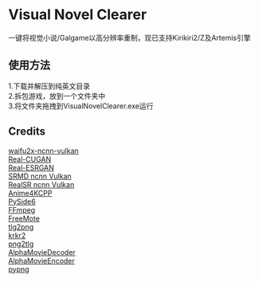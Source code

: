 # Visual Novel Clearer  
一键将视觉小说/Galgame以高分辨率重制，现已支持Kirikiri2/Z及Artemis引擎  
## 使用方法  
1.下载并解压到纯英文目录  
2.拆包游戏，放到一个文件夹中  
3.将文件夹拖拽到VisualNovelClearer.exe运行  
## Credits  
[waifu2x-ncnn-vulkan](https://github.com/nihui/waifu2x-ncnn-vulkan)  
[Real-CUGAN](https://github.com/nihui/realcugan-ncnn-vulkan)  
[Real-ESRGAN](https://github.com/xinntao/Real-ESRGAN)  
[SRMD ncnn Vulkan](https://github.com/nihui/srmd-ncnn-vulkan)  
[RealSR ncnn Vulkan](https://github.com/nihui/realsr-ncnn-vulkan)  
[Anime4KCPP](https://github.com/TianZerL/Anime4KCPP)  
[PySide6](https://wiki.qt.io/Qt_for_Python)  
[FFmpeg](https://github.com/FFmpeg/FFmpeg)  
[FreeMote](https://github.com/UlyssesWu/FreeMote)  
[tlg2png](https://github.com/vn-tools/tlg2png)  
[krkr2](https://github.com/krkrz/krkr2)  
[png2tlg](https://github.com/zhiyb/png2tlg)  
[AlphaMovieDecoder](https://github.com/xmoeproject/AlphaMovieDecoder)  
[AlphaMovieEncoder](https://github.com/zhiyb/AlphaMovieEncoder)  
[pypng](https://github.com/drj11/pypng)  
